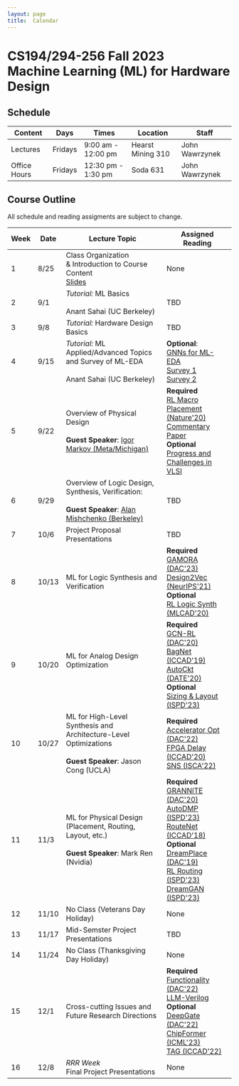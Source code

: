 ```yaml
---
layout: page
title:  Calendar
---
```

# CS194/294-256 Fall 2023 <br/> Machine Learning (ML) for Hardware Design

## Schedule

 | Content       | Days      | Times               | Location     | Staff           |
 | ---           | ---       | ---                 | ---          | ---             |
 | Lectures      | Fridays   | 9:00 am - 12:00 pm  | Hearst Mining 310     | John Wawrzynek  |
 | Office Hours  | Fridays   | 12:30 pm - 1:30 pm  | Soda 631     | John Wawrzynek  |

## Course Outline
All schedule and reading assigments are subject to change.

 | Week | Date | Lecture Topic | Assigned Reading |
 | ---  | ---  | ---           | ---              |
 | 1  | 8/25 | Class Organization <br/> & Introduction to Course Content <br/> [Slides](https://drive.google.com/file/d/1h5ZAup4XWYqYAez97iTDbaHf1wNHI3bi/view?usp=drive_link) | None |
 | 2  | 9/1 | *Tutorial:* ML Basics <br/><br/> Anant Sahai (UC Berkeley) | TBD |
 | 3  | 9/8 | *Tutorial:* Hardware Design  Basics  | TBD |
 | 4  | 9/15 | *Tutorial:* ML Applied/Advanced Topics and Survey of ML-EDA <br/><br/>  Anant Sahai (UC Berkeley) | **Optional**:<br/> [GNNs for ML-EDA](https://ieeexplore.ieee.org/stamp/stamp.jsp?arnumber=9598835) <br/> [Survey 1](https://dl.acm.org/doi/pdf/10.1145/3543853?casa_token=poTXBGP888sAAAAA:9-7CHHyCdXf6TogyOoULInhEx_nu_ptRMservU_dIPrY2dfSuWtQ2RgbOvmJTPU7yAX1_Tag0GPgNQ) <br/> [Survey 2](https://dl.acm.org/doi/pdf/10.1145/3451179)|
 | 5  | 9/22 | Overview of Physical Design <br/><br/> **Guest Speaker**: [Igor Markov (Meta/Michigan)](https://web.eecs.umich.edu/~imarkov/) | **Required**<br/> [RL Macro Placement (Nature'20)](https://arxiv.org/pdf/2004.10746.pdf) <br/> [Commentary Paper](https://arxiv.org/abs/2306.09633) <br/> **Optional** <br/> [Progress and Challenges in VLSI](https://dl.acm.org/doi/abs/10.1145/2429384.2429441?casa_token=6QK9e3uoVsYAAAAA:MiHKO-F1sQKoThXyQZiFtMfBxdeNBy646g-oqktUzrM_kOhpTJ0dBGqK7imqQ2GlrSeyLtXFSNg)|
 | 6  | 9/29 |Overview of Logic Design, Synthesis, Verification: <br/><br/> **Guest Speaker**:  [Alan Mishchenko (Berkeley)](https://people.eecs.berkeley.edu/~alanmi/) | TBD |
 | 7  | 10/6  | Project Proposal Presentations | TBD |
 | 8  | 10/13 | ML for Logic Synthesis and Verification | **Required**<br/>[GAMORA (DAC'23)](https://arxiv.org/pdf/2303.08256.pdf)<br/> [Design2Vec (NeurIPS'21)](https://proceedings.neurips.cc/paper/2021/file/c5aa65949d20f6b20e1a922c13d974e7-Paper.pdf) <br/> **Optional** <br/> [RL Logic Synth (MLCAD'20)](https://dl.acm.org/doi/pdf/10.1145/3380446.3430622)|
 | 9 | 10/20  | ML for Analog Design Optimization <br/><br/> | **Required** <br/> [GCN-RL (DAC'20)](https://arxiv.org/pdf/2005.00406.pdf) <br/> [BagNet (ICCAD'19)](https://arxiv.org/pdf/1907.10515.pdf) [AutoCkt (DATE'20)](https://ieeexplore.ieee.org/stamp/stamp.jsp?arnumber=9116200) <br/> **Optional** <br/> [Sizing & Layout (ISPD'23)](https://dl.acm.org/doi/pdf/10.1145/3569052.3578929)|
 | 10  | 10/27 | ML for High-Level Synthesis and Architecture-Level Optimizations <br/><br/> **Guest Speaker**: Jason Cong (UCLA)| **Required**<br/> [Accelerator Opt (DAC'22)](https://dl.acm.org/doi/pdf/10.1145/3489517.3530409) <br/> [FPGA Delay (ICCAD'20)](https://dl.acm.org/doi/pdf/10.1145/3400302.3415657) <br/> [SNS (ISCA'22)](https://dl.acm.org/doi/pdf/10.1145/3470496.3527444)|
 | 11 | 11/3  | ML for Physical Design (Placement, Routing, Layout, etc.) <br/><br/> **Guest Speaker**: Mark Ren (Nvidia)| **Required** <br/> [GRANNITE (DAC'20)](https://research.nvidia.com/sites/default/files/pubs/2020-07_GRANNITE%3A-Graph-Neural/034_2_GRANNITE.pdf) <br/> [AutoDMP (ISPD'23)](https://dl.acm.org/doi/pdf/10.1145/3569052.3578923) <br/> [RouteNet (ICCAD'18)](https://ieeexplore.ieee.org/stamp/stamp.jsp?arnumber=8587655) <br/> **Optional** <br/> [DreamPlace (DAC'19)](https://dl.acm.org/doi/pdf/10.1145/3316781.3317803) <br/> [RL Routing (ISPD'23)](https://dl.acm.org/doi/pdf/10.1145/3569052.3571874) <br/> [DreamGAN (ISPD'23)](https://dl.acm.org/doi/pdf/10.1145/3569052.3572993)|
 | 12 | 11/10  | No Class (Veterans Day Holiday) | None |
 | 13 | 11/17  | Mid-Semster Project Presentations | TBD |
 | 14 | 11/24  | No Class (Thanksgiving Day Holiday) | None |
 | 15 | 12/1   | Cross-cutting Issues and <br/> Future Research Directions | **Required** <br/>[Functionality (DAC'22)](https://dl.acm.org/doi/pdf/10.1145/3489517.3530410)  <br/> [LLM-Verilog](https://arxiv.org/pdf/2212.11140.pdf)  <br/> **Optional** <br/> [DeepGate (DAC'22)](https://dl.acm.org/doi/pdf/10.1145/3489517.3530497?casa_token=ZBPhdF64kSMAAAAA:VKNJ4VJfeWIrUeJ1sRCbS0hzurvbOEsoHhEydwKWi8DWZxYum9eSxo3igC1EdDocsIBn9sSS_Zj_2g)  <br/> [ChipFormer (ICML'23)](https://arxiv.org/pdf/2306.14744.pdf) <br/> [TAG (ICCAD'22)](https://dl.acm.org/doi/pdf/10.1145/3508352.3549384)|
 | 16 | 12/8   | *RRR Week* <br/> Final Project Presentations  | None |
